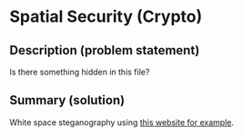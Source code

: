 # Spatial Security (Crypto)

## Description (problem statement)

Is there something hidden in this file?

## Summary (solution)

White space steganography using [this website for example](https://www.irongeek.com/i.php?page=security/unicode-steganography-homoglyph-encoder).
